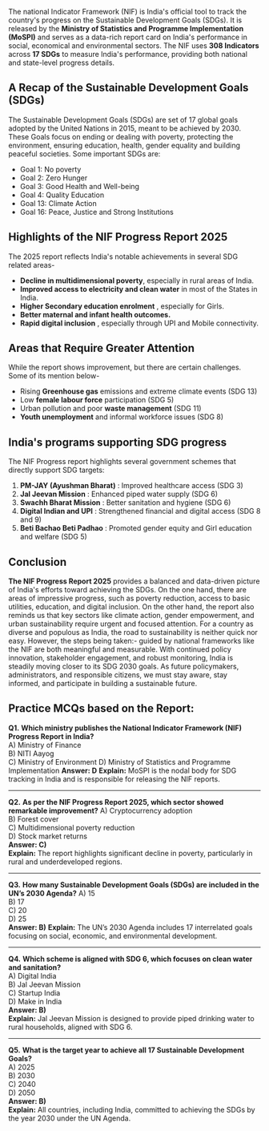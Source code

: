 The national Indicator Framework (NIF) is India's official tool to track the country's progress on the Sustainable Development Goals (SDGs). It is released by the **Ministry of Statistics and Programme Implementation (MoSPI)** and serves as a data-rich report card on India's performance in social, economical and environmental sectors.
The NIF uses **308 Indicators** across **17 SDGs** to measure India's performance, providing both national and state-level progress details.
## A Recap of the Sustainable Development Goals (SDGs)
The Sustainable Development Goals (SDGs) are set of 17 global goals adopted by the United Nations in 2015, meant to be achieved by 2030. These Goals focus on ending or dealing with poverty, protecting the environment, ensuring education, health, gender equality and building peaceful societies.
Some important SDGs are:
- Goal 1: No poverty
- Goal 2: Zero Hunger
- Goal 3: Good Health and Well-being
- Goal 4: Quality Education
- Goal 13: Climate Action
- Goal 16: Peace, Justice and Strong Institutions
## Highlights of the NIF Progress Report 2025
The 2025 report reflects India's notable achievements in several SDG related areas- 
- **Decline in multidimensional poverty**, especially in rural areas of India.
- **Improved access to electricity and clean water**  in most of the States in India.
- **Higher Secondary education enrolment** , especially for Girls.
- **Better maternal and infant health outcomes.** 
- **Rapid digital inclusion** , especially through UPI and Mobile connectivity.
## Areas that Require Greater Attention
While the report shows improvement, but there are certain challenges. Some of its mention below-
- Rising **Greenhouse gas**  emissions and extreme climate events (SDG 13)
- Low **female labour force**  participation (SDG 5)
- Urban pollution and poor **waste management**  (SDG 11)
- **Youth unemployment**  and informal workforce issues (SDG 8)
## India's programs supporting SDG progress
The NIF Progress report highlights several government schemes that directly support SDG targets:
1. **PM-JAY (Ayushman Bharat)** : Improved healthcare access (SDG 3)
2. **Jal Jeevan Mission** : Enhanced piped water supply (SDG 6)
3. **Swachh Bharat Mission** : Better sanitation and hygiene (SDG 6)
4. **Digital Indian and UPI** : Strengthened financial and digital access (SDG 8 and 9)
5. **Beti Bachao Beti Padhao** : Promoted gender equity and Girl education and welfare (SDG 5)
## Conclusion
**The NIF Progress Report 2025**  provides a balanced and data-driven picture of India's efforts toward achieving the SDGs. On the one hand, there are areas of impressive progress, such as poverty reduction, access to basic utilities, education, and digital inclusion. On the other hand, the report also reminds us that key sectors like climate action, gender empowerment, and urban sustainability require urgent and focused attention.
For a country as diverse and populous as India, the road to sustainability is neither quick nor easy. However, the steps being taken:- guided by national frameworks like the NIF are both meaningful and measurable. With continued policy innovation, stakeholder engagement, and robust monitoring, India is steadily moving closer to its SDG 2030 goals. As future policymakers, administrators, and responsible citizens, we must stay aware, stay informed, and participate in building a sustainable future.
## Practice MCQs based on the Report:
**Q1.** **Which ministry publishes the National Indicator Framework (NIF) Progress Report in India?**  
A) Ministry of Finance  
B) NITI Aayog  
C) Ministry of Environment
D) Ministry of Statistics and Programme Implementation
**Answer: D** 
**Explain:** MoSPI is the nodal body for SDG tracking in India and is responsible for releasing the NIF reports.

--- 
**Q2.** **As per the NIF Progress Report 2025, which sector showed remarkable improvement?**
A) Cryptocurrency adoption  
B) Forest cover  
C) Multidimensional poverty reduction  
D) Stock market returns  
**Answer: C)**  
**Explain:** The report highlights significant decline in poverty, particularly in rural and underdeveloped regions.

---

**Q3.** **How many Sustainable Development Goals (SDGs) are included in the UN’s 2030 Agenda?** 
A) 15  
B) 17  
C) 20  
D) 25  
**Answer: B)** 
**Explain:** The UN’s 2030 Agenda includes 17 interrelated goals focusing on social, economic, and environmental development.

---

**Q4.** **Which scheme is aligned with SDG 6, which focuses on clean water and sanitation?**  
A) Digital India  
B) Jal Jeevan Mission  
C) Startup India  
D) Make in India  
**Answer: B)**  
**Explain:** Jal Jeevan Mission is designed to provide piped drinking water to rural households, aligned with SDG 6.

---

**Q5.** **What is the target year to achieve all 17 Sustainable Development Goals?**   
A) 2025  
B) 2030  
C) 2040  
D) 2050  
**Answer: B)**  
**Explain:** All countries, including India, committed to achieving the SDGs by the year 2030 under the UN Agenda.